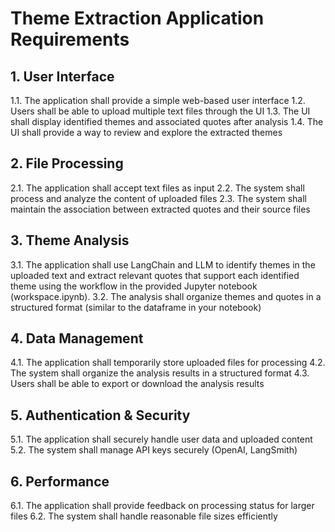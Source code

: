 # Theme Extraction Application Requirements

## 1. User Interface
1.1. The application shall provide a simple web-based user interface
1.2. Users shall be able to upload multiple text files through the UI
1.3. The UI shall display identified themes and associated quotes after analysis
1.4. The UI shall provide a way to review and explore the extracted themes

## 2. File Processing
2.1. The application shall accept text files as input
2.2. The system shall process and analyze the content of uploaded files 
2.3. The system shall maintain the association between extracted quotes and their source files

## 3. Theme Analysis
3.1. The application shall use LangChain and LLM to identify themes in the uploaded text and extract relevant quotes that support each identified theme using the workflow in the provided Jupyter notebook (workspace.ipynb).
3.2. The analysis shall organize themes and quotes in a structured format (similar to the dataframe in your notebook)

## 4. Data Management
4.1. The application shall temporarily store uploaded files for processing
4.2. The system shall organize the analysis results in a structured format
4.3. Users shall be able to export or download the analysis results

## 5. Authentication & Security
5.1. The application shall securely handle user data and uploaded content
5.2. The system shall manage API keys securely (OpenAI, LangSmith)

## 6. Performance
6.1. The application shall provide feedback on processing status for larger files
6.2. The system shall handle reasonable file sizes efficiently